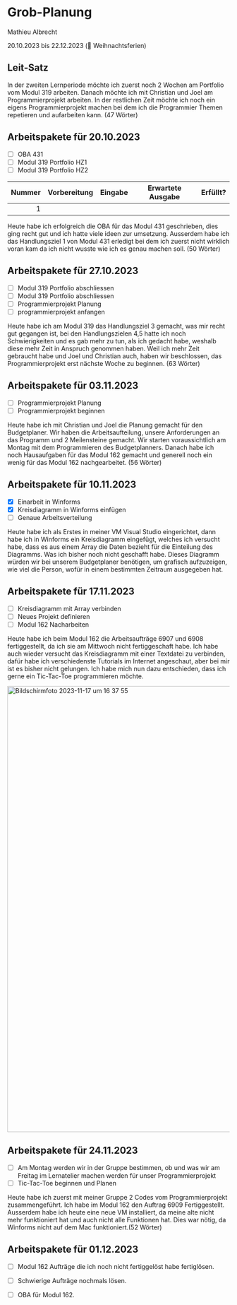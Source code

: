 # Grob-Planung

Mathieu Albrecht

20.10.2023 bis 22.12.2023 (🎄 Weihnachtsferien)

## Leit-Satz

In der zweiten Lernperiode möchte ich zuerst noch 2 Wochen am Portfolio vom Modul 319 arbeiten. Danach möchte ich mit Christian und Joel am Programmierprojekt arbeiten. In der restlichen Zeit möchte ich noch ein eigens Programmierprojekt machen bei dem ich die Programmier Themen repetieren und aufarbeiten kann. (47 Wörter)

## Arbeitspakete für 20.10.2023

- [ ] OBA 431
- [ ] Modul 319 Portfolio HZ1
- [ ] Modul 319 Portfolio HZ2

| Nummer | Vorbereitung | Eingabe | Erwartete Ausgabe | Erfüllt? |
| -----: | ------------ | ------- | ----------------- | -------- |
|      1 |              |         |                   |          |

Heute habe ich erfolgreich die OBA für das Modul 431 geschrieben, dies ging recht gut und ich hatte viele ideen zur umsetzung. Ausserdem habe ich das Handlungsziel 1 von Modul 431 erledigt bei dem ich zuerst nicht wirklich voran kam da ich nicht wusste wie ich es genau machen soll. (50 Wörter)

## Arbeitspakete für 27.10.2023

- [ ] Modul 319 Portfolio abschliessen
- [ ] Modul 319 Portfolio abschliessen
- [ ] Programmierprojekt Planung
- [ ] programmierprojekt anfangen

Heute habe ich am Modul 319 das Handlungsziel 3 gemacht, was mir recht gut gegangen ist, bei den Handlungszielen 4,5 hatte ich noch Schwierigkeiten und es gab mehr zu tun, als ich gedacht habe, weshalb diese mehr Zeit in Anspruch genommen haben. Weil ich mehr Zeit gebraucht habe und Joel und Christian auch, haben wir beschlossen, das Programmierprojekt erst nächste Woche zu beginnen. (63 Wörter)

## Arbeitspakete für 03.11.2023
- [ ] Programmierprojekt Planung
- [ ] Programmierprojekt beginnen

Heute habe ich mit Christian und Joel die Planung gemacht für den Budgetplaner. Wir haben die Arbeitsaufteilung, unsere Anforderungen an das Programm und 2 Meilensteine gemacht. Wir starten voraussichtlich am Montag mit dem Programmieren des Budgetplanners. Danach habe ich noch Hausaufgaben für das Modul 162 gemacht und generell noch ein wenig für das Modul 162 nachgearbeitet. (56 Wörter)

## Arbeitspakete für 10.11.2023
- [x]  Einarbeit in Winforms
- [x] Kreisdiagramm in Winforms einfügen
- [ ] Genaue Arbeitsverteilung

Heute habe ich als Erstes in meiner VM Visual Studio eingerichtet, dann habe ich in Winforms ein Kreisdiagramm eingefügt, welches ich versucht habe, dass es aus einem Array die Daten bezieht für die Einteilung des Diagramms. Was ich bisher noch nicht geschafft habe. Dieses Diagramm würden wir bei unserem Budgetplaner benötigen, um grafisch aufzuzeigen, wie viel die Person, wofür in einem bestimmten Zeitraum ausgegeben hat.

## Arbeitspakete für 17.11.2023
- [ ] Kreisdiagramm mit Array verbinden
- [ ] Neues Projekt definieren
- [ ] Modul 162 Nacharbeiten

Heute habe ich beim Modul 162 die Arbeitsaufträge 6907 und 6908 fertiggestellt, da ich sie am Mittwoch nicht fertiggeschaft habe. Ich habe auch wieder versucht das Kreisdiagramm mit einer Textdatei zu verbinden, dafür habe ich verschiedenste Tutorials im Internet angeschaut, aber bei mir ist es bisher nicht gelungen. Ich habe mich nun dazu entschieden, dass ich gerne ein Tic-Tac-Toe programmieren möchte.

<img width="1010" alt="Bildschirmfoto 2023-11-17 um 16 37 55" src="https://github.com/MathieuAlbrecht/Lern-Atelier-2/assets/142606710/18f50fa7-cded-41d6-9003-ceb229cbd269">


## Arbeitspakete für 24.11.2023
- [ ] Am Montag werden wir in der Gruppe bestimmen, ob und was wir am Freitag im Lernatelier machen werden für unser Programmierprojekt
- [ ] Tic-Tac-Toe beginnen und Planen

Heute habe ich zuerst mit meiner Gruppe 2 Codes vom Programmierprojekt zusammengeführt. Ich habe im Modul 162 den Auftrag 6909 Fertiggestellt. Ausserdem habe ich heute eine neue VM installiert, da meine alte nicht mehr funktioniert hat und auch nicht alle Funktionen hat. Dies war nötig, da Winforms nicht auf dem Mac funktioniert.(52 Wörter)

## Arbeitspakete für 01.12.2023
- [ ] Modul 162 Aufträge die ich noch nicht fertiggelöst habe fertiglösen.
- [ ] Schwierige Aufträge nochmals lösen.
- [ ] OBA für Modul 162.

